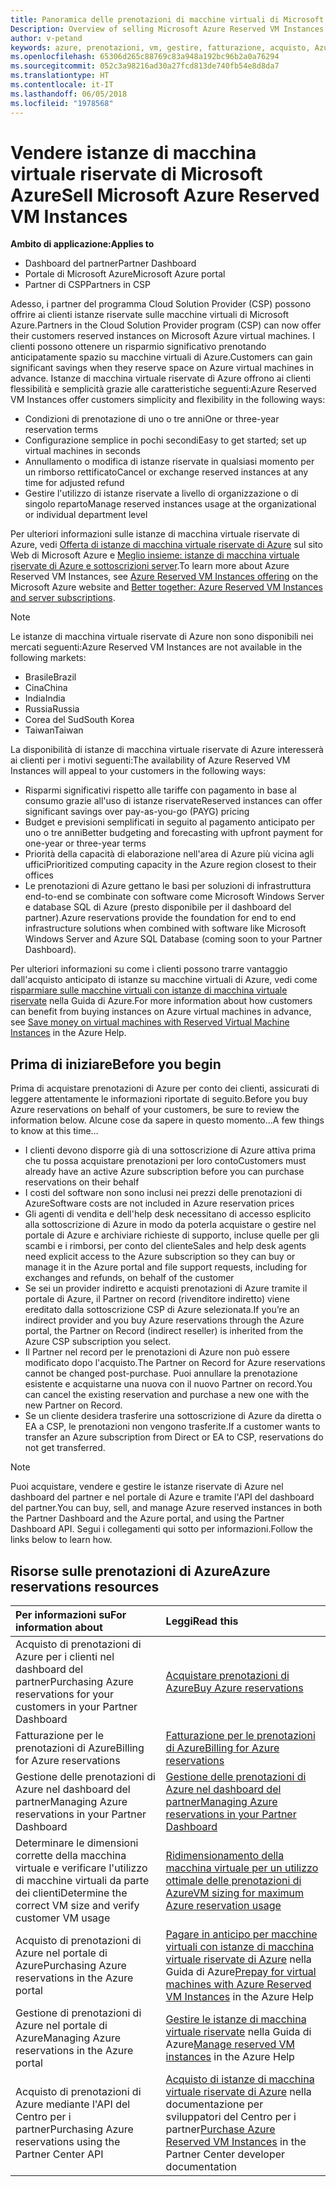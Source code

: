 ```yaml
---
title: Panoramica delle prenotazioni di macchine virtuali di Microsoft Azure | Centro per i partner
Description: Overview of selling Microsoft Azure Reserved VM Instances in CSP.
author: v-petand
keywords: azure, prenotazioni, vm, gestire, fatturazione, acquisto, Azure RI, istanze di macchina virtuale riservate di Azure
ms.openlocfilehash: 65306d265c88769c83a948a192bc96b2a0a76294
ms.sourcegitcommit: 052c3a98216ad30a27fcd813de740fb54e8d8da7
ms.translationtype: HT
ms.contentlocale: it-IT
ms.lasthandoff: 06/05/2018
ms.locfileid: "1978568"
---
```

# <a name="sell-microsoft-azure-reserved-vm-instances"></a><span data-ttu-id="fe599-103">Vendere istanze di macchina virtuale riservate di Microsoft Azure</span><span class="sxs-lookup"><span data-stu-id="fe599-103">Sell Microsoft Azure Reserved VM Instances</span></span> 

**<span data-ttu-id="fe599-104">Ambito di applicazione:</span><span class="sxs-lookup"><span data-stu-id="fe599-104">Applies to</span></span>**

-  <span data-ttu-id="fe599-105">Dashboard del partner</span><span class="sxs-lookup"><span data-stu-id="fe599-105">Partner Dashboard</span></span>
-  <span data-ttu-id="fe599-106">Portale di Microsoft Azure</span><span class="sxs-lookup"><span data-stu-id="fe599-106">Microsoft Azure portal</span></span>
-  <span data-ttu-id="fe599-107">Partner di CSP</span><span class="sxs-lookup"><span data-stu-id="fe599-107">Partners in CSP</span></span>

<span data-ttu-id="fe599-108">Adesso, i partner del programma Cloud Solution Provider (CSP) possono offrire ai clienti istanze riservate sulle macchine virtuali di Microsoft Azure.</span><span class="sxs-lookup"><span data-stu-id="fe599-108">Partners in the Cloud Solution Provider program (CSP) can now offer their customers reserved instances on Microsoft Azure virtual machines.</span></span> <span data-ttu-id="fe599-109">I clienti possono ottenere un risparmio significativo prenotando anticipatamente spazio su macchine virtuali di Azure.</span><span class="sxs-lookup"><span data-stu-id="fe599-109">Customers can gain significant savings when they reserve space on Azure virtual machines in advance.</span></span> <span data-ttu-id="fe599-110">Istanze di macchina virtuale riservate di Azure offrono ai clienti flessibilità e semplicità grazie alle caratteristiche seguenti:</span><span class="sxs-lookup"><span data-stu-id="fe599-110">Azure Reserved VM Instances offer customers simplicity and flexibility in the following ways:</span></span>

-   <span data-ttu-id="fe599-111">Condizioni di prenotazione di uno o tre anni</span><span class="sxs-lookup"><span data-stu-id="fe599-111">One or three-year reservation terms</span></span> 
-   <span data-ttu-id="fe599-112">Configurazione semplice in pochi secondi</span><span class="sxs-lookup"><span data-stu-id="fe599-112">Easy to get started; set up virtual machines in seconds</span></span> 
-   <span data-ttu-id="fe599-113">Annullamento o modifica di istanze riservate in qualsiasi momento per un rimborso rettificato</span><span class="sxs-lookup"><span data-stu-id="fe599-113">Cancel or exchange reserved instances at any time for adjusted refund</span></span> 
-   <span data-ttu-id="fe599-114">Gestire l'utilizzo di istanze riservate a livello di organizzazione o di singolo reparto</span><span class="sxs-lookup"><span data-stu-id="fe599-114">Manage reserved instances usage at the organizational or individual department level</span></span> 

<span data-ttu-id="fe599-115">Per ulteriori informazioni sulle istanze di macchina virtuale riservate di Azure, vedi [Offerta di istanze di macchina virtuale riservate di Azure](https://azure.microsoft.com/pricing/reserved-vm-instances/) sul sito Web di Microsoft Azure e [Meglio insieme: istanze di macchina virtuale riservate di Azure e sottoscrizioni server](https://blogs.partner.microsoft.com/mpn/better-together-azure-reserved-instances-server-subscriptions/).</span><span class="sxs-lookup"><span data-stu-id="fe599-115">To learn more about Azure Reserved VM Instances, see [Azure Reserved VM Instances offering](https://azure.microsoft.com/pricing/reserved-vm-instances/) on the Microsoft Azure website and [Better together: Azure Reserved VM Instances and server subscriptions](https://blogs.partner.microsoft.com/mpn/better-together-azure-reserved-instances-server-subscriptions/).</span></span>

> [!NOTE]  
> <span data-ttu-id="fe599-116">Le istanze di macchina virtuale riservate di Azure non sono disponibili nei mercati seguenti:</span><span class="sxs-lookup"><span data-stu-id="fe599-116">Azure Reserved VM Instances are not available in the following markets:</span></span>  
> * <span data-ttu-id="fe599-117">Brasile</span><span class="sxs-lookup"><span data-stu-id="fe599-117">Brazil</span></span>  
> * <span data-ttu-id="fe599-118">Cina</span><span class="sxs-lookup"><span data-stu-id="fe599-118">China</span></span>  
> * <span data-ttu-id="fe599-119">India</span><span class="sxs-lookup"><span data-stu-id="fe599-119">India</span></span>  
> * <span data-ttu-id="fe599-120">Russia</span><span class="sxs-lookup"><span data-stu-id="fe599-120">Russia</span></span>  
> * <span data-ttu-id="fe599-121">Corea del Sud</span><span class="sxs-lookup"><span data-stu-id="fe599-121">South Korea</span></span>  
> * <span data-ttu-id="fe599-122">Taiwan</span><span class="sxs-lookup"><span data-stu-id="fe599-122">Taiwan</span></span>  

<span data-ttu-id="fe599-123">La disponibilità di istanze di macchina virtuale riservate di Azure interesserà ai clienti per i motivi seguenti:</span><span class="sxs-lookup"><span data-stu-id="fe599-123">The availability of Azure Reserved VM Instances will appeal to your customers in the following ways:</span></span>

-   <span data-ttu-id="fe599-124">Risparmi significativi rispetto alle tariffe con pagamento in base al consumo grazie all'uso di istanze riservate</span><span class="sxs-lookup"><span data-stu-id="fe599-124">Reserved instances can offer significant savings over pay-as-you-go (PAYG) pricing</span></span>
-   <span data-ttu-id="fe599-125">Budget e previsioni semplificati in seguito al pagamento anticipato per uno o tre anni</span><span class="sxs-lookup"><span data-stu-id="fe599-125">Better budgeting and forecasting with upfront payment for one-year or three-year terms</span></span> 
-   <span data-ttu-id="fe599-126">Priorità della capacità di elaborazione nell'area di Azure più vicina agli uffici</span><span class="sxs-lookup"><span data-stu-id="fe599-126">Prioritized computing capacity in the Azure region closest to their offices</span></span>  
-   <span data-ttu-id="fe599-127">Le prenotazioni di Azure gettano le basi per soluzioni di infrastruttura end-to-end se combinate con software come Microsoft Windows Server e database SQL di Azure (presto disponibile per il dashboard del partner).</span><span class="sxs-lookup"><span data-stu-id="fe599-127">Azure reservations provide the foundation for end to end infrastructure solutions when combined with software like Microsoft Windows Server and Azure SQL Database (coming soon to your Partner Dashboard).</span></span>   

<span data-ttu-id="fe599-128">Per ulteriori informazioni su come i clienti possono trarre vantaggio dall'acquisto anticipato di istanze su macchine virtuali di Azure, vedi come [risparmiare sulle macchine virtuali con istanze di macchina virtuale riservate](https://docs.microsoft.com/azure/billing/billing-save-compute-costs-reservations) nella Guida di Azure.</span><span class="sxs-lookup"><span data-stu-id="fe599-128">For more information about how customers can benefit from buying instances on Azure virtual machines in advance, see [Save money on virtual machines with Reserved Virtual Machine Instances](https://docs.microsoft.com/azure/billing/billing-save-compute-costs-reservations) in the Azure Help.</span></span>

## <a name="before-you-begin"></a><span data-ttu-id="fe599-129">Prima di iniziare</span><span class="sxs-lookup"><span data-stu-id="fe599-129">Before you begin</span></span>

<span data-ttu-id="fe599-130">Prima di acquistare prenotazioni di Azure per conto dei clienti, assicurati di leggere attentamente le informazioni riportate di seguito.</span><span class="sxs-lookup"><span data-stu-id="fe599-130">Before you buy Azure reservations on behalf of your customers, be sure to review the information below.</span></span> <span data-ttu-id="fe599-131">Alcune cose da sapere in questo momento...</span><span class="sxs-lookup"><span data-stu-id="fe599-131">A few things to know at this time…</span></span>

-   <span data-ttu-id="fe599-132">I clienti devono disporre già di una sottoscrizione di Azure attiva prima che tu possa acquistare prenotazioni per loro conto</span><span class="sxs-lookup"><span data-stu-id="fe599-132">Customers must already have an active Azure subscription before you can purchase reservations on their behalf</span></span>  
-   <span data-ttu-id="fe599-133">I costi del software non sono inclusi nei prezzi delle prenotazioni di Azure</span><span class="sxs-lookup"><span data-stu-id="fe599-133">Software costs are not included in Azure reservation prices</span></span> 
-   <span data-ttu-id="fe599-134">Gli agenti di vendita e dell'help desk necessitano di accesso esplicito alla sottoscrizione di Azure in modo da poterla acquistare o gestire nel portale di Azure e archiviare richieste di supporto, incluse quelle per gli scambi e i rimborsi, per conto del cliente</span><span class="sxs-lookup"><span data-stu-id="fe599-134">Sales and help desk agents need explicit access to the Azure subscription so they can buy or manage it in the Azure portal and file support requests, including for exchanges and refunds, on behalf of the customer</span></span>  
-   <span data-ttu-id="fe599-135">Se sei un provider indiretto e acquisti prenotazioni di Azure tramite il portale di Azure, il Partner on record (rivenditore indiretto) viene ereditato dalla sottoscrizione CSP di Azure selezionata.</span><span class="sxs-lookup"><span data-stu-id="fe599-135">If you’re an indirect provider and you buy Azure reservations through the Azure portal, the Partner on Record (indirect reseller) is inherited from the Azure CSP subscription you select.</span></span> 
-   <span data-ttu-id="fe599-136">Il Partner nel record per le prenotazioni di Azure non può essere modificato dopo l'acquisto.</span><span class="sxs-lookup"><span data-stu-id="fe599-136">The Partner on Record for Azure reservations cannot be changed post-purchase.</span></span> <span data-ttu-id="fe599-137">Puoi annullare la prenotazione esistente e acquistarne una nuova con il nuovo Partner on record.</span><span class="sxs-lookup"><span data-stu-id="fe599-137">You can cancel the existing reservation and purchase a new one with the new Partner on Record.</span></span> 
-   <span data-ttu-id="fe599-138">Se un cliente desidera trasferire una sottoscrizione di Azure da diretta o EA a CSP, le prenotazioni non vengono trasferite.</span><span class="sxs-lookup"><span data-stu-id="fe599-138">If a customer wants to transfer an Azure subscription from Direct or EA to CSP, reservations do not get transferred.</span></span> 

>[!NOTE]
> <span data-ttu-id="fe599-139">Puoi acquistare, vendere e gestire le istanze riservate di Azure nel dashboard del partner e nel portale di Azure e tramite l'API del dashboard del partner.</span><span class="sxs-lookup"><span data-stu-id="fe599-139">You can buy, sell, and manage Azure reserved instances in both the Partner Dashboard and the Azure portal, and using the Partner Dashboard API.</span></span> <span data-ttu-id="fe599-140">Segui i collegamenti qui sotto per informazioni.</span><span class="sxs-lookup"><span data-stu-id="fe599-140">Follow the links below to learn how.</span></span> 

## <a name="azure-reservations-resources"></a><span data-ttu-id="fe599-141">Risorse sulle prenotazioni di Azure</span><span class="sxs-lookup"><span data-stu-id="fe599-141">Azure reservations resources</span></span>
|**<span data-ttu-id="fe599-142">Per informazioni su</span><span class="sxs-lookup"><span data-stu-id="fe599-142">For information about</span></span>**   |**<span data-ttu-id="fe599-143">Leggi</span><span class="sxs-lookup"><span data-stu-id="fe599-143">Read this</span></span>**    |
|:-----------------------------|:-----------------|
|<span data-ttu-id="fe599-144">Acquisto di prenotazioni di Azure per i clienti nel dashboard del partner</span><span class="sxs-lookup"><span data-stu-id="fe599-144">Purchasing Azure reservations for your customers in your Partner Dashboard</span></span>   |[<span data-ttu-id="fe599-145">Acquistare prenotazioni di Azure</span><span class="sxs-lookup"><span data-stu-id="fe599-145">Buy Azure reservations</span></span>](azure-reservations-buying.md)
|<span data-ttu-id="fe599-146">Fatturazione per le prenotazioni di Azure</span><span class="sxs-lookup"><span data-stu-id="fe599-146">Billing for Azure reservations</span></span>   |[<span data-ttu-id="fe599-147">Fatturazione per le prenotazioni di Azure</span><span class="sxs-lookup"><span data-stu-id="fe599-147">Billing for Azure reservations</span></span>](azure-reservations-billing.md)   |
|<span data-ttu-id="fe599-148">Gestione delle prenotazioni di Azure nel dashboard del partner</span><span class="sxs-lookup"><span data-stu-id="fe599-148">Managing Azure reservations in your Partner Dashboard</span></span> | [<span data-ttu-id="fe599-149">Gestione delle prenotazioni di Azure nel dashboard del partner</span><span class="sxs-lookup"><span data-stu-id="fe599-149">Managing Azure reservations in your Partner Dashboard</span></span>](azure-reservations-manage.md)
|<span data-ttu-id="fe599-150">Determinare le dimensioni corrette della macchina virtuale e verificare l'utilizzo di macchine virtuali da parte dei clienti</span><span class="sxs-lookup"><span data-stu-id="fe599-150">Determine the correct VM size and verify customer VM usage</span></span>   |[<span data-ttu-id="fe599-151">Ridimensionamento della macchina virtuale per un utilizzo ottimale delle prenotazioni di Azure</span><span class="sxs-lookup"><span data-stu-id="fe599-151">VM sizing for maximum Azure reservation usage</span></span>](azure-usage.md)   |
|<span data-ttu-id="fe599-152">Acquisto di prenotazioni di Azure nel portale di Azure</span><span class="sxs-lookup"><span data-stu-id="fe599-152">Purchasing Azure reservations in the Azure portal</span></span> | <span data-ttu-id="fe599-153">[Pagare in anticipo per macchine virtuali con istanze di macchina virtuale riservate di Azure](https://docs.microsoft.com/azure/virtual-machines/windows/prepay-reserved-vm-instances) nella Guida di Azure</span><span class="sxs-lookup"><span data-stu-id="fe599-153">[Prepay for virtual machines with Azure Reserved VM Instances](https://docs.microsoft.com/azure/virtual-machines/windows/prepay-reserved-vm-instances) in the Azure Help</span></span> |
|<span data-ttu-id="fe599-154">Gestione di prenotazioni di Azure nel portale di Azure</span><span class="sxs-lookup"><span data-stu-id="fe599-154">Managing Azure reservations in the Azure portal</span></span>   |<span data-ttu-id="fe599-155">[Gestire le istanze di macchina virtuale riservate](https://docs.microsoft.com/azure/billing/billing-manage-reserved-vm-instance) nella Guida di Azure</span><span class="sxs-lookup"><span data-stu-id="fe599-155">[Manage reserved VM instances](https://docs.microsoft.com/azure/billing/billing-manage-reserved-vm-instance) in the Azure Help</span></span>  |
|<span data-ttu-id="fe599-156">Acquisto di prenotazioni di Azure mediante l'API del Centro per i partner</span><span class="sxs-lookup"><span data-stu-id="fe599-156">Purchasing Azure reservations using the Partner Center API</span></span> | <span data-ttu-id="fe599-157">[Acquisto di istanze di macchina virtuale riservate di Azure](https://docs.microsoft.com/partner-center/develop/purchase-azure-reserved-vm-instances) nella documentazione per sviluppatori del Centro per i partner</span><span class="sxs-lookup"><span data-stu-id="fe599-157">[Purchase Azure Reserved VM Instances](https://docs.microsoft.com/partner-center/develop/purchase-azure-reserved-vm-instances) in the Partner Center developer documentation</span></span>

 

